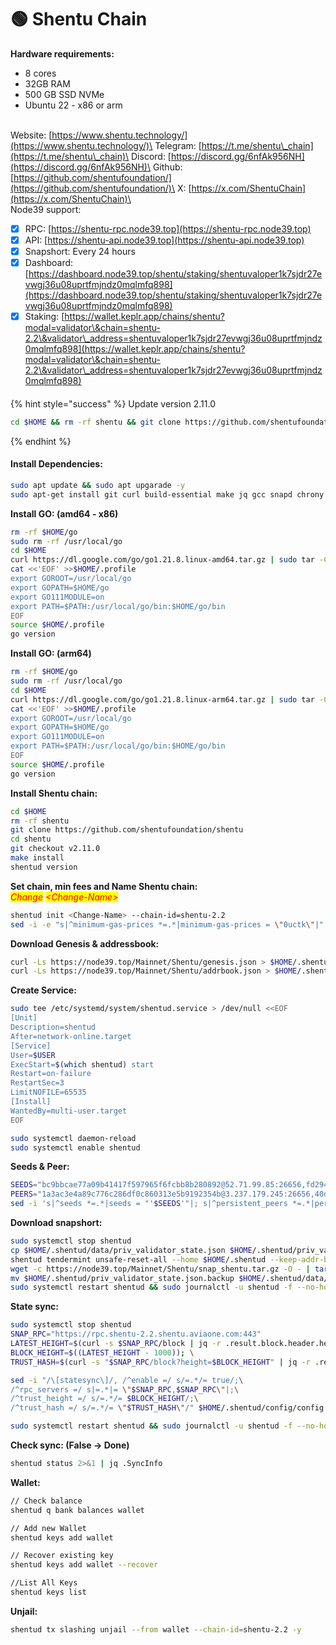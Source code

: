 # 🟢 Shentu Chain

**Hardware requirements:**&#x20;

* 8 cores
* 32GB RAM
* 500 GB SSD NVMe
* Ubuntu 22 - x86 or arm

\
Website: [https://www.shentu.technology/](https://www.shentu.technology/)\
Telegram: [https://t.me/shentu\_chain](https://t.me/shentu\_chain)\
Discord: [https://discord.gg/6nfAk956NH](https://discord.gg/6nfAk956NH)\
Github: [https://github.com/shentufoundation/](https://github.com/shentufoundation/)\
X: [https://x.com/ShentuChain](https://x.com/ShentuChain)\
\
Node39 support:

* [x] RPC: [https://shentu-rpc.node39.top](https://shentu-rpc.node39.top)
* [x] API: [https://shentu-api.node39.top](https://shentu-api.node39.top)
* [x] Snapshort: Every 24 hours
* [x] Dashboard: [https://dashboard.node39.top/shentu/staking/shentuvaloper1k7sjdr27evwgj36u08uprtfmjndz0mqlmfq898](https://dashboard.node39.top/shentu/staking/shentuvaloper1k7sjdr27evwgj36u08uprtfmjndz0mqlmfq898)
* [x] Staking: [https://wallet.keplr.app/chains/shentu?modal=validator\&chain=shentu-2.2\&validator\_address=shentuvaloper1k7sjdr27evwgj36u08uprtfmjndz0mqlmfq898](https://wallet.keplr.app/chains/shentu?modal=validator\&chain=shentu-2.2\&validator\_address=shentuvaloper1k7sjdr27evwgj36u08uprtfmjndz0mqlmfq898)

#### &#x20;<a href="#install-dependencies" id="install-dependencies"></a>

{% hint style="success" %}
Update version 2.11.0

```bash
cd $HOME && rm -rf shentu && git clone https://github.com/shentufoundation/shentu && cd shentu && git checkout v2.11.0 && make install && shentud version
```
{% endhint %}

#### Install Dependencies: <a href="#install-dependencies" id="install-dependencies"></a>

```bash
sudo apt update && sudo apt upgarade -y
sudo apt-get install git curl build-essential make jq gcc snapd chrony lz4 tmux unzip bc -y
```

**Install GO: (amd64 - x86)**

```bash
rm -rf $HOME/go
sudo rm -rf /usr/local/go
cd $HOME
curl https://dl.google.com/go/go1.21.8.linux-amd64.tar.gz | sudo tar -C/usr/local -zxvf -
cat <<'EOF' >>$HOME/.profile
export GOROOT=/usr/local/go
export GOPATH=$HOME/go
export GO111MODULE=on
export PATH=$PATH:/usr/local/go/bin:$HOME/go/bin
EOF
source $HOME/.profile
go version
```

**Install GO: (arm64)**

```bash
rm -rf $HOME/go
sudo rm -rf /usr/local/go
cd $HOME
curl https://dl.google.com/go/go1.21.8.linux-arm64.tar.gz | sudo tar -C/usr/local -zxvf -
cat <<'EOF' >>$HOME/.profile
export GOROOT=/usr/local/go
export GOPATH=$HOME/go
export GO111MODULE=on
export PATH=$PATH:/usr/local/go/bin:$HOME/go/bin
EOF
source $HOME/.profile
go version
```

**Install Shentu chain:**

```bash
cd $HOME
rm -rf shentu
git clone https://github.com/shentufoundation/shentu
cd shentu
git checkout v2.11.0
make install
shentud version
```

**Set chain, min fees and Name Shentu chain:**\
_<mark style="color:red;">Change</mark>_ _<mark style="color:red;">\<Change-Name></mark>_&#x20;

```bash
shentud init <Change-Name> --chain-id=shentu-2.2
sed -i -e "s|^minimum-gas-prices *=.*|minimum-gas-prices = \"0uctk\"|" $HOME/.shentud/config/app.toml
```

**Download Genesis & addressbook:**

```bash
curl -Ls https://node39.top/Mainnet/Shentu/genesis.json > $HOME/.shentud/config/genesis.json 
curl -Ls https://node39.top/Mainnet/Shentu/addrbook.json > $HOME/.shentud/config/addrbook.json
```

**Create Service:**

```bash
sudo tee /etc/systemd/system/shentud.service > /dev/null <<EOF
[Unit]
Description=shentud
After=network-online.target
[Service]
User=$USER
ExecStart=$(which shentud) start
Restart=on-failure
RestartSec=3
LimitNOFILE=65535
[Install]
WantedBy=multi-user.target
EOF

sudo systemctl daemon-reload
sudo systemctl enable shentud
```

**Seeds & Peer:**

```bash
SEEDS="bc9bbcae77a09b41417f597965f6fcbb8b280892@52.71.99.85:26656,fd2944af442b18dab4ce50d8e001816a38490d56@54.158.108.97:26656,3edd4e16b791218b623f883d04f8aa5c3ff2cca6@shentu-seed.panthea.eu:36656,258f523c96efde50d5fe0a9faeea8a3e83be22ca@seed.shentu-2.2.shentu.aviaone.com:10270,ade4d8bc8cbe014af6ebdf3cb7b1e9ad36f412c0@seeds.polkachu.com:14056"
PEERS="1a3ac3e4a89c776c286df0c860313e5b9192354b@3.237.179.245:26656,40d3832c2f6409e039c01ab9494c7d705fe54dc8@213.136.80.20:26656,f36a8abd833ba375029d219cb4f3e53f4dfe1e14@146.59.81.204:61656,b53c36775ff9bc7bfc084df1cf633bda61735297@3.72.14.179:26656,dcceb7e119765d6ff54cb16fef8d008ba9099d56@52.202.184.217:26656,be3d05b4042d3b2404926fec1d37fe42ef455f63@135.181.163.185:26656,9c0b20c318d0ee8f84475ad47afed59b24ba2ea4@95.217.193.17:26656,40d3832c2f6409e039c01ab9494c7d705fe54dc8@213.136.80.20:26656,1480912d16f26b5ea1c4fea2496da95e44cbe845@65.109.115.226:14056,0d80e7cbdffd8a1db1477805ff51a2baf6268f0d@164.90.229.157:26656,d2577e282ec623168015ed7ccf4dc33c3fb07007@44.192.97.59:26656,a617ffcbaed1e55cb512f097a606b2c4dff14136@65.21.54.44:26656,147eeac0de54a973ade15e46ca427b70d0d535b2@135.181.128.114:14056,100aee4f6928d09e3dddfd0c5028cf127509bbd9@162.55.132.48:15607,e726816f42831689eab9378d5d577f1d06d25716@169.155.47.6:26656,b212d5740b2e11e54f56b072dc13b6134650cfb5@164.152.160.117:26656,0494d17e2cbe835c7e85a073c7c4f0b6dc17d834@31.7.196.49:26656,451f7656774f02e1356eb609ed31dec1c9566751@46.4.23.225:28656,55ef5099bb61b22c97a4c95c0361b0500654cbce@69.197.6.12:26656,c88951db960e645b494acb45bd50fe97ec40657f@91.207.54.63:26656,f092c40e4e2a7ab48cfcba38ffa61b6ee04b0b83@150.136.10.254:26656,4b0301042aa41757317681f5b4980e7e24dd3120@69.197.45.10:26656,f845d2ddfc081b61ffde641d29bda04c81915ea5@44.203.246.233:26656,61f11f0dcba923ce8fd4a4b1f32a4d4a62698b87@144.76.97.251:40656,dcceb7e119765d6ff54cb16fef8d008ba9099d56@52.202.184.217:26656,35113819447f4d86b7cccd4e2c429c5c37aa89e4@51.81.49.59:14056,065f66f818c1dfd41cf6aa434c21056339b5528d@136.243.39.175:36656,62501750a5244160817a8b510d7b2ecebfd884dc@3.219.242.171:26656,ea3c94549fd01ec3b7ba17db50b98e94e2170527@69.197.54.12:26656,441b736f12d4621f325a5f5a6622681518d50e2c@38.242.208.170:26656,db927f396ebc0cef65729961c732a19821834226@69.197.44.12:26656,f97807210f9547b8a5016fb18000b46072ca5e30@135.181.113.227:2407,baa8cfcad0eff850ef4e0f159bb9b4af620ae019@202.55.85.83:26656,fe394717ce027f33ef6efddbf7cada94d2b0eb9e@3.238.157.164:26656,7f70fb892b68a0a578282683512528aa860b428d@69.197.14.8:26656,94e911d79176c2ac90ce545b212429460dd34d5e@35.74.10.164:6656,4ba3f83efc53c834ba27eb22452840ee74aecf45@85.215.105.19:15604,fe3b71b0628a9af8625ffd05abeb3bafe9d2226f@168.119.240.200:46656,1ab529c3d771d5c982f5354e6a9fdb9b19be6839@51.222.40.84:26664,4d02f9868a20b81f4271f44dfc04d0bb2b64d699@23.20.192.115:26656,6146648cd0fee9f2e90eedb255c6c315bcee041b@178.63.93.41:26656,2d4cd12b345e995177e85e90a7d35d17115849c7@85.190.254.32:26656,a4b109d0b27e917829c34d02ef17f8701e7887e0@185.147.80.82:26656,94022bb1d17695c361f50253dfb927a414653b3a@87.20.12.119:26656,c9d9bce831cf34bb3b7056463dc2c02e59a1fc3c@23.88.71.160:36656,13e5b092aa878dcc54456040e12e57521124bb5c@85.10.203.212:26656,57715cae6d2cfe621dfc501f156063cb466d4aa8@65.108.126.22:26656,bc9bbcae77a09b41417f597965f6fcbb8b280892@52.71.99.85:26656,648c22816fdd2dc41fca47bde27f74b68b2886de@95.217.35.111:28656,89757803f40da51678451735445ad40d5b15e059@169.155.169.81:26656,bc1d1645903a3ace446e1168c8efb3f634268f0e@153.139.245.108:26656,722370de4cb68e3bcc7133b50e2c0e03110026de@209.145.56.75:26656,77a8840f2209400fb83e32472e47833af8d73751@69.197.43.14:28656,2ab1b30a04a1dce6ff50cab40fc0ef690eb048ea@51.210.99.161:26956,20f0daee37280bad3befc654171a4bde0d7ecd06@44.193.197.59:26656,62c55f070a395531f1f189a30e26b08aec6246de@51.159.16.49:5000,2e7d487185c430f2e684a6035c4040c717ed0367@144.91.65.13:26686,b6d870a3925baf56a70ea4d0a6a86f71d021257c@31.220.77.51:26656,cb230cbf82f18116269a000726e9b5f47c3c049f@129.213.155.54:26656,8f91d396e3395210ef3a8394d48d1888af6d01cd@142.132.202.86:56656,c645b957be937d01f2237e68b8e89835698b1a99@185.147.80.4:26656,6aacce771b4b7cb7a2e72a1eb433587ba29f9329@136.243.174.45:30022,1fa010a89dedf7dbb91c8239a4fe00c14ffe8715@161.97.133.184:26656,70afecb1dd5c79a378a47ce8bd5197c97997280c@23.88.72.34:14031,9755cab2585a2794453a5b396ef13b893393366f@65.108.212.224:46656,7e50d68fa1c3884cdcfe680ee1012fe29dcae3b0@69.197.44.4:26656,6b4ad002b3cd0dfd5d814d09622d25719a172ac5@89.233.109.34:26656,b1b97b6c72b65a41812d1a9057b2113dc6f1cebe@3.222.215.217:26656,039c186c6f4a323a6c840f4f7c17dce8d8b4bfb0@141.94.139.219:27056,ceda6325ce9ab8ab1f2f35af4b23d73c9b6dd417@144.76.63.67:26059,4432db62fd207b1a1f876beaae7826c53ad92e2f@5.161.47.237:26656,617e462c1b6a6845146e9318a8ff9b5ee324d26b@103.160.95.238:26656,18a9e4366f40ff32077478d6b99c84d0cce15825@158.247.201.157:15200,e1b058e5cfa2b836ddaa496b10911da62dcf182e@134.65.192.150:26656,20157e5c6538f1750618972db3c0d171dae8cf8c@94.130.90.82:26656,37d26ed4d655c3bd0d29987e501b969d8d3fac61@195.201.172.9:15607,5615e99d54ec4f46d1b398fcefc6d1276416e29c@148.113.162.234:29556,17ce46252e671cc23c50248b7a69a6be5452bb7d@18.195.96.54:26656,f3500190fbd2dadbe1df11a5bcba9034bc271586@69.197.54.28:26656,3692f4a70a36353dd2f5b1f0eb7ca38d3bde8748@135.181.208.166:27656,43b923d403b569575fbee4eef1c0fb0c5d39be2f@165.232.72.33:26656,c124ce0b508e8b9ed1c5b6957f362225659b5343@169.155.168.219:26656,f8701d61f5cfb8c6ba4a9cc985f0c1079c380a39@198.244.167.22:5000,077061805d63e5382dd5f6f2e941e58ca647368f@94.250.202.43:26656,1a3ac3e4a89c776c286df0c860313e5b9192354b@3.237.179.245:26656,0019800c27866bacf7193711034e335daff7fe79@65.109.122.105:61256,4dff83b8e2170e6fd9d027e2a092d52875c6c589@69.197.23.4:26656,fd2944af442b18dab4ce50d8e001816a38490d56@54.158.108.97:26656,5b73f98db91d006f7da1db22244bc316f6b3742e@95.111.244.78:26706,bb514a32edf3987353f02608af6ffc6d0918ed01@157.230.113.147:32289,e1754812621b14c4a993dd354a85421538284da4@89.58.59.44:26656,e4023e76021877584ab466c38d6c380a1bc72983@65.109.111.29:28656,6d536d8c75f09f33ad628d0fc12a536655aadbfe@144.168.47.18:26656,35cfb70f821827044a1e86c0bc7125f3043fb5bf@5.9.145.125:15604,74ceb11da633e2526388ab363c0f7ed9ba699459@35.75.32.253:6656,9442e09afb9b2fbfdcb3a0b7ba3126f0c22edaa3@161.97.90.102:26656,6f9bbce23f674829d8a5c306f5c75c21b7fead9b@78.47.87.115:26656,1f289695a5350759c597157df430908ce4468d94@34.87.190.126:26656,6da74ceece09b2864cadc4809054d435572992c8@74.225.248.193:26656,e5265d91570e7e16061449b88885c2586d9ca1bd@23.88.69.22:28366,3b387aeb1b5b9e01d132b425b27ec66723b6e2dd@100.27.47.192:26656,9023d9a3d60f147514129aabe6f6b60cfa4ee128@194.195.213.37:26656,c69d7772b7e87ce3df72fbb37a9eaab4c5375bcf@71.236.119.108:19656,24ceea5be19c46cc1354eaaff3db09468c60e422@142.132.248.214:26656,8b54a682382d7bd02d6b11660ed4a2446ce083ac@65.108.199.79:20656,bd5c7dda3f36b385927aa3054826c85dd81b8d2e@202.61.228.242:26656,fa275f5a5c20b8359cc65fb9848cc03a598ec5b6@85.237.193.98:26656,7e1828f4f8e5e02b540794df92d8d184c144985b@3.234.223.224:26656,8ba55b4582d898c79826af821c23854f8b4ec646@207.244.245.6:36656,a605e6fa81adf6e510da9a819103e4244d97cdff@54.241.84.226:15200,bb31faf9513baad299d35f9e01a0b5c2caf5c626@3.231.58.250:26656,e94daf30e209924bbbdac9d8f1f9fb5d2eb8c01f@35.153.156.23:26656,7bc3ca3cd6d5360ad2ac59949128b7eeadd9bdac@178.63.72.80:26656,1431ea1dd3ccf9363eaca5a464c19d6dfd2696c2@49.12.102.219:26656,d107488e238cee8bab76d69a321536ba8ad6f6d7@54.145.104.169:26656,d4cbdef21bde1fde444cd31f5a2842c76268f210@94.250.203.213:26656,a074234450b43bb260d93210d6d02d99154c5c7b@139.177.199.173:26656,207c47bed435e4174844064ef3f51ca35b059de2@5.189.128.119:26656,be10213a7f4ab416377a4ae3413f50392d5e2276@159.69.171.167:26656,9abf31887c1be97cafac77c58644acbbffce0639@69.197.46.13:26656,cdbe37fc5ea42278285dceb90a4fc35e88d1bde9@47.75.91.185:28656,ba2df0fafe7f4fd3c8e7415b996c278cb36bf423@65.108.202.146:26640,042982b3aaa361ca5a73e427c2478da45870850f@116.96.47.195:26656,cc96e64aa8dce28907a551ba6ad347ae3c3ad3d7@185.162.249.161:30656"
sed -i 's|^seeds *=.*|seeds = "'$SEEDS'"|; s|^persistent_peers *=.*|persistent_peers = "'$PEERS'"|' $HOME/.shentud/config/config.toml
```

**Download snapshort:**&#x20;

```bash
sudo systemctl stop shentud 
cp $HOME/.shentud/data/priv_validator_state.json $HOME/.shentud/priv_validator_state.json.backup
shentud tendermint unsafe-reset-all --home $HOME/.shentud --keep-addr-book
wget -c https://node39.top/Mainnet/Shentu/snap_shentu.tar.gz -O - | tar -xz -C $HOME/.shentud
mv $HOME/.shentud/priv_validator_state.json.backup $HOME/.shentud/data/priv_validator_state.json
sudo systemctl restart shentud && sudo journalctl -u shentud -f --no-hostname -o cat
```

**State sync:**

```bash
sudo systemctl stop shentud 
SNAP_RPC="https://rpc.shentu-2.2.shentu.aviaone.com:443"
LATEST_HEIGHT=$(curl -s $SNAP_RPC/block | jq -r .result.block.header.height); \
BLOCK_HEIGHT=$((LATEST_HEIGHT - 1000)); \
TRUST_HASH=$(curl -s "$SNAP_RPC/block?height=$BLOCK_HEIGHT" | jq -r .result.block_id.hash)

sed -i "/\[statesync\]/, /^enable =/ s/=.*/= true/;\
/^rpc_servers =/ s|=.*|= \"$SNAP_RPC,$SNAP_RPC\"|;\
/^trust_height =/ s/=.*/= $BLOCK_HEIGHT/;\
/^trust_hash =/ s/=.*/= \"$TRUST_HASH\"/" $HOME/.shentud/config/config.toml

sudo systemctl restart shentud && sudo journalctl -u shentud -f --no-hostname -o cat
```

**Check sync:  (False -> Done)**

```bash
shentud status 2>&1 | jq .SyncInfo
```

**Wallet:**

```bash
// Check balance
shentud q bank balances wallet

// Add new Wallet
shentud keys add wallet

// Recover existing key
shentud keys add wallet --recover

//List All Keys
shentud keys list
```

**Unjail:**

```bash
shentud tx slashing unjail --from wallet --chain-id=shentu-2.2 -y
```

